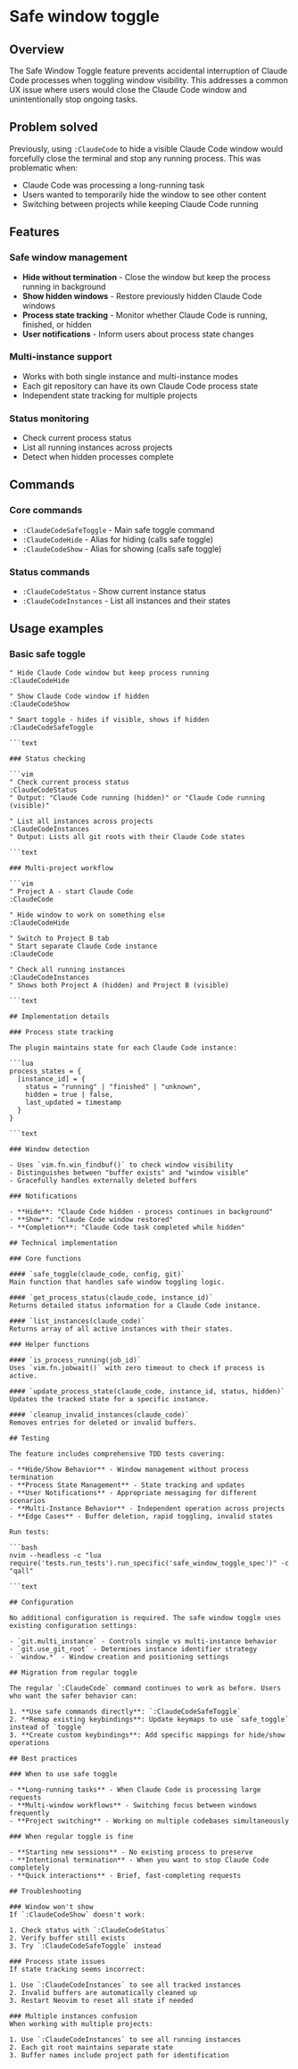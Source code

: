 
# Safe window toggle

## Overview

The Safe Window Toggle feature prevents accidental interruption of Claude Code processes when toggling window visibility. This addresses a common UX issue where users would close the Claude Code window and unintentionally stop ongoing tasks.

## Problem solved

Previously, using `:ClaudeCode` to hide a visible Claude Code window would forcefully close the terminal and stop any running process. This was problematic when:

- Claude Code was processing a long-running task
- Users wanted to temporarily hide the window to see other content
- Switching between projects while keeping Claude Code running

## Features

### Safe window management

- **Hide without termination** - Close the window but keep the process running in background
- **Show hidden windows** - Restore previously hidden Claude Code windows
- **Process state tracking** - Monitor whether Claude Code is running, finished, or hidden
- **User notifications** - Inform users about process state changes

### Multi-instance support

- Works with both single instance and multi-instance modes
- Each git repository can have its own Claude Code process state
- Independent state tracking for multiple projects

### Status monitoring

- Check current process status
- List all running instances across projects
- Detect when hidden processes complete

## Commands

### Core commands

- `:ClaudeCodeSafeToggle` - Main safe toggle command
- `:ClaudeCodeHide` - Alias for hiding (calls safe toggle)
- `:ClaudeCodeShow` - Alias for showing (calls safe toggle)

### Status commands

- `:ClaudeCodeStatus` - Show current instance status
- `:ClaudeCodeInstances` - List all instances and their states

## Usage examples

### Basic safe toggle

```vim
" Hide Claude Code window but keep process running
:ClaudeCodeHide

" Show Claude Code window if hidden
:ClaudeCodeShow

" Smart toggle - hides if visible, shows if hidden
:ClaudeCodeSafeToggle

```text

### Status checking

```vim
" Check current process status
:ClaudeCodeStatus
" Output: "Claude Code running (hidden)" or "Claude Code running (visible)"

" List all instances across projects
:ClaudeCodeInstances
" Output: Lists all git roots with their Claude Code states

```text

### Multi-project workflow

```vim
" Project A - start Claude Code
:ClaudeCode

" Hide window to work on something else
:ClaudeCodeHide

" Switch to Project B tab
" Start separate Claude Code instance
:ClaudeCode

" Check all running instances
:ClaudeCodeInstances
" Shows both Project A (hidden) and Project B (visible)

```text

## Implementation details

### Process state tracking

The plugin maintains state for each Claude Code instance:

```lua
process_states = {
  [instance_id] = {
    status = "running" | "finished" | "unknown",
    hidden = true | false,
    last_updated = timestamp
  }
}

```text

### Window detection

- Uses `vim.fn.win_findbuf()` to check window visibility
- Distinguishes between "buffer exists" and "window visible"
- Gracefully handles externally deleted buffers

### Notifications

- **Hide**: "Claude Code hidden - process continues in background"
- **Show**: "Claude Code window restored"
- **Completion**: "Claude Code task completed while hidden"

## Technical implementation

### Core functions

#### `safe_toggle(claude_code, config, git)`
Main function that handles safe window toggling logic.

#### `get_process_status(claude_code, instance_id)`
Returns detailed status information for a Claude Code instance.

#### `list_instances(claude_code)`
Returns array of all active instances with their states.

### Helper functions

#### `is_process_running(job_id)`
Uses `vim.fn.jobwait()` with zero timeout to check if process is active.

#### `update_process_state(claude_code, instance_id, status, hidden)`
Updates the tracked state for a specific instance.

#### `cleanup_invalid_instances(claude_code)`
Removes entries for deleted or invalid buffers.

## Testing

The feature includes comprehensive TDD tests covering:

- **Hide/Show Behavior** - Window management without process termination
- **Process State Management** - State tracking and updates
- **User Notifications** - Appropriate messaging for different scenarios
- **Multi-Instance Behavior** - Independent operation across projects
- **Edge Cases** - Buffer deletion, rapid toggling, invalid states

Run tests:

```bash
nvim --headless -c "lua require('tests.run_tests').run_specific('safe_window_toggle_spec')" -c "qall"

```text

## Configuration

No additional configuration is required. The safe window toggle uses existing configuration settings:

- `git.multi_instance` - Controls single vs multi-instance behavior
- `git.use_git_root` - Determines instance identifier strategy
- `window.*` - Window creation and positioning settings

## Migration from regular toggle

The regular `:ClaudeCode` command continues to work as before. Users who want the safer behavior can:

1. **Use safe commands directly**: `:ClaudeCodeSafeToggle`
2. **Remap existing keybindings**: Update keymaps to use `safe_toggle` instead of `toggle`
3. **Create custom keybindings**: Add specific mappings for hide/show operations

## Best practices

### When to use safe toggle

- **Long-running tasks** - When Claude Code is processing large requests
- **Multi-window workflows** - Switching focus between windows frequently
- **Project switching** - Working on multiple codebases simultaneously

### When regular toggle is fine

- **Starting new sessions** - No existing process to preserve
- **Intentional termination** - When you want to stop Claude Code completely
- **Quick interactions** - Brief, fast-completing requests

## Troubleshooting

### Window won't show
If `:ClaudeCodeShow` doesn't work:

1. Check status with `:ClaudeCodeStatus`
2. Verify buffer still exists
3. Try `:ClaudeCodeSafeToggle` instead

### Process state issues
If state tracking seems incorrect:

1. Use `:ClaudeCodeInstances` to see all tracked instances
2. Invalid buffers are automatically cleaned up
3. Restart Neovim to reset all state if needed

### Multiple instances confusion
When working with multiple projects:

1. Use `:ClaudeCodeInstances` to see all running instances
2. Each git root maintains separate state
3. Buffer names include project path for identification

